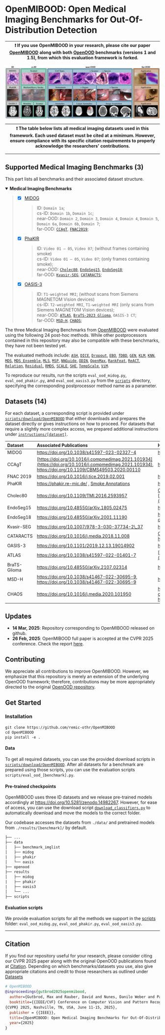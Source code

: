 # OpenMIBOOD: Open Medical Imaging Benchmarks for Out-Of-Distribution Detection

| :exclamation: If you use OpenMIBOOD in your research, please cite our paper [OpenMIBOOD](https://arxiv.org/abs/2503.16247) along with both [OpenOOD](https://github.com/Jingkang50/OpenOOD) benchmarks (versions 1 and 1.5), from which this evaluation framework is forked.|
|-----------------------------------------|

![Summary of all utilized medical datasets, separated into ID, cs-ID, near-OOD, and far-OOD and their corresponding underlying domain shifts.](Datasets_Summary.jpg)

| :exclamation: The table below lists all medical imaging datasets used in this framework. Each used dataset must be cited at a minimum. However, ensure compliance with its specific citation requirements to properly acknowledge the researchers' contributions.|
|-----------------------------------------|

---
## Supported Medical Imaging Benchmarks (3)
This part lists all benchmarks and their associated dataset structure.

<details open>
<summary><b>Medical Imaging Benchmarks</b></summary>

> - [x] [MIDOG](https://doi.org/10.1038/s41597-023-02327-4)
>      > ID: `Domain 1a`;<br>
>      > cs-ID: `Domain 1b`, `Domain 1c`;<br>
>      > near-OOD: `Domain 2`, `Domain 3`, `Domain 4`, `Domain 4`, `Domain 5`, `Domain 6a`, `Domain 6b`, `Domain 7`;<br>
>      > far-OOD: [`CCAgT`](https://doi.org/10.1016/j.compmedimag.2021.101934), [`FNAC2019`](https://doi.org/10.1016/j.tice.2019.02.001);
> - [x] [PhaKIR](https://phakir.re-mic.de/)
>      > ID: `Video 01 – 05`, `Video 07`; (without frames containing smoke) <br>
>      > cs-ID: `Video 01 – 05`, `Video 07`; (only frames containing smoke); <br>
>      > near-OOD: [`Cholec80`](https://doi.org/10.1109/TMI.2016.2593957), [`EndoSeg15`](https://doi.org/10.48550/arXiv.1805.02475), [`EndoSeg18`](https://doi.org/10.48550/arXiv.2001.11190);<br>
>      > far-OOD: [`Kvasir-SEG`](https://doi.org/10.1007/978-3-030-37734-2_37), [`CATARACTS`](https://doi.org/10.1016/j.media.2018.11.008);<br>
> - [x] [OASIS-3](https://sites.wustl.edu/oasisbrains/home/oasis-3/)
>      > ID: `T1-weighted MRI`; (without scans from Siemens MAGNETOM Vision devices)<br>
>      > cs-ID: `T2-weighted MRI`, `T1-weighted MRI` (only scans from Siemens MAGNETOM Vision devices);<br>
>      > near-OOD: [`ATLAS`](doi.org/10.1038/s41597-022-01401-7), [`BraTS-2023 Glioma`](https://doi.org/10.48550/arXiv.2107.02314), `OASIS-3 CT`;<br>
>      > far-OOD: [`MSD-H`](https://doi.org/10.1109/TMI.2015.2398818), [`CHAOS`](https://doi.org/10.1016/j.media.2020.101950);<br>
</details>

The three Medical Imaging Benchmarks from [OpenMIBOOD](https://arxiv.org/abs/2503.16247) were evaluated using the following 24 post-hoc methods. 
While other postprocessors contained in this repository may also be compatible with these benchmarks, they have not been tested yet.

The evaluated methods include: [`ASH`](https://doi.org/10.48550/arXiv.2209.09858), [`DICE`](https://doi.org/10.1007%2F978-3-031-20053-3_40), [`Dropout`](https://proceedings.mlr.press/v48/gal16.html), [`EBO`](https://proceedings.neurips.cc/paper/2020/hash/f5496252609c43eb8a3d147ab9b9c006-Abstract.html), [`fDBD`](https://doi.org/10.48550/arXiv.2312.11536), [`GEN`](https://openaccess.thecvf.com/content/CVPR2023/html/Liu_GEN_Pushing_the_Limits_of_Softmax-Based_Out-of-Distribution_Detection_CVPR_2023_paper.html), [`KLM`](https://arxiv.org/abs/1911.11132v1), [`KNN`](https://proceedings.mlr.press/v162/sun22d.html), [`MDS`](https://proceedings.neurips.cc/paper/2018/hash/abdeb6f575ac5c6676b747bca8d09cc2-Abstract.html), [`MDS Ensemble`](https://proceedings.neurips.cc/paper/2018/hash/abdeb6f575ac5c6676b747bca8d09cc2-Abstract.html), [`MLS`](https://arxiv.org/abs/1911.11132v4), [`MSP`](https://doi.org/10.48550/arXiv.1610.02136), [`NNGuide`](https://openaccess.thecvf.com/content/ICCV2023/html/Park_Nearest_Neighbor_Guidance_for_Out-of-Distribution_Detection_ICCV_2023_paper.html), [`ODIN`](https://arxiv.org/abs/1706.02690v5), [`OpenMax`](https://www.cv-foundation.org/openaccess/content_cvpr_2016/html/Bendale_Towards_Open_Set_CVPR_2016_paper.html), [`RankFeat`](https://proceedings.neurips.cc/paper_files/paper/2022/hash/71c9eb0913e6c7fda3afd69c914b1a0c-Abstract-Conference.html), [`ReACT`](https://proceedings.neurips.cc/paper/2021/hash/01894d6f048493d2cacde3c579c315a3-Abstract.html), [`Relation`](https://proceedings.neurips.cc/paper_files/paper/2023/hash/886ed40d7882c9f891824e42a452c228-Abstract-Conference.html), [`Residual`](https://doi.org/10.48550/arXiv.2203.10807), [`RMDS`](https://doi.org/10.48550/arXiv.2106.09022), [`SCALE`](https://openreview.net/forum?id=RDSTjtnqCg), [`SHE`](https://openreview.net/forum?id=KkazG4lgKL), [`TempScale`](https://proceedings.mlr.press/v70/guo17a.html), [`ViM`](https://doi.org/10.48550/arXiv.2203.10807).

To reproduce our results, run the scripts `eval_ood_midog.py`, `eval_ood_phakir.py`, and `eval_ood_oasis3.py` from the [`scripts`](https://github.com/remic-othr/OpenMIBOOD/tree/main/scripts/download/OpenMIBOOD) directory, specifying the corresponding postprocessor method name as a parameter.

## Datasets (14)
For each dataset, a corresponding script is provided under [`scripts/download/OpenMIBOOD`](https://github.com/remic-othr/OpenMIBOOD/tree/main/scripts/download/OpenMIBOOD) that either downloads and prepares the dataset directly or gives instructions on how to proceed. For datasets that require a slightly more complex access, we prepared additional instructions under [`instructions/[dataset]`](https://github.com/remic-othr/OpenMIBOOD/tree/main/instructions/).

| Dataset | Associated Publications | Homepage |
| :-- | :-- | :-- |
| MIDOG | https://doi.org/10.1038/s41597-023-02327-4 | https://github.com/DeepMicroscopy/MIDOGpp |
| CCAgT | [https://doi.org/10.1016/j.compmedimag.2021.101934](https://doi.org/10.1016/j.compmedimag.2021.101934), https://doi.org/10.1109/CBMS49503.2020.00110 | https://github.com/johnnv1/CCAgT-utils |
| FNAC 2019 | https://doi.org/10.1016/j.tice.2019.02.001 | https://1drv.ms/u/s!Al-T6d-\_ENf6axsEbvhbEc2gUFs |
| PhaKIR | https://phakir.re-mic.de/ , [Smoke Annotations](https://opus4.kobv.de/opus4-oth-regensburg/home/index/language/language/en/rmodule/frontdoor/rcontroller/index/raction/index/docId/6080) | https://phakir.re-mic.de/  |
| Cholec80 | https://doi.org/10.1109/TMI.2016.2593957 | [Cropped single instrument frames from Cholec80](https://doi.org/10.5281/zenodo.14921670), [https://camma.unistra.fr/datasets/](https://camma.unistra.fr/datasets/) |
| EndoSeg15 | https://doi.org/10.48550/arXiv.1805.02475 | https://endovissub-instrument.grand-challenge.org/ |
| EndoSeg18 | https://doi.org/10.48550/arXiv.2001.11190 | https://endovissub2018-roboticscenesegmentation.grand-challenge.org/ |
| Kvasir-SEG | https://doi.org/10.1007/978-3-030-37734-2\_37 | https://datasets.simula.no/kvasir-seg/ |
| CATARACTS | https://doi.org/10.1016/j.media.2018.11.008 | [Cleaned subset of the first five CATARACTS test videos](https://doi.org/10.5281/zenodo.14924735), https://dx.doi.org/10.21227/ac97-8m18|
| OASIS-3 | https://doi.org/10.1101/2019.12.13.19014902 | https://sites.wustl.edu/oasisbrains/home/oasis-3/    |
| ATLAS | https://doi.org/10.1038/s41597-022-01401-7 | [https://fcon_1000.projects.nitrc.org/indi/retro/atlas.html](https://fcon_1000.projects.nitrc.org/indi/retro/atlas.html)    | 
| BraTS-Glioma | https://doi.org/10.48550/arXiv.2107.02314 | https://www.synapse.org/Synapse:syn51156910/wiki/621282    | 
| MSD-H | https://doi.org/10.1038/s41467-022-30695-9, https://doi.org/10.1038/s41467-022-30695-9 | http://medicaldecathlon.com/    |
| CHAOS | https://doi.org/10.1016/j.media.2020.101950 |  https://chaos.grand-challenge.org/Combined_Healthy_Abdominal_Organ_Segmentation/,   https://doi.org/10.5281/zenodo.3362844   | 

## Updates
- **14 Mar, 2025**: Repository corresponding to OpenMIBOOD released on github.
- **26 Feb, 2025**: OpenMIBOOD full paper is accepted at the CVPR 2025 conference. Check the report [here](https://arxiv.org/abs/2503.16247).

## Contributing
We appreciate all contributions to improve OpenMIBOOD.
However, we emphasize that this repository is merely an extension of the underlying OpenOOD framework; therefore, contributions may be more appropriately directed to the original [OpenOOD repository](https://github.com/Jingkang50/OpenOOD/blob/main/CONTRIBUTING.md).

## Get Started

### Installation
```
git clone https://github.com/remic-othr/OpenMIBOOD
cd OpenMIBOOD
pip install -e .
```

#### Data
To get all required datasets, you can use the provided download scripts in [`scripts/download/OpenMIBOOD`](https://github.com/remic-othr/OpenMIBOOD/tree/main/scripts/download/OpenMIBOOD).
After all datasets for a benchmark are prepared using those scripts, you can use the evaluation scripts `scripts/eval_ood_[benchmark].py`.

#### Pre-trained checkpoints
OpenMIBOOD uses three ID datasets and we release pre-trained models accordingly at https://doi.org/10.5281/zenodo.14982267.
However, for ease of access, you can use the download script [`download_classifiers.py`](https://github.com/remic-othr/OpenMIBOOD/tree/main/scripts/download/OpenMIBOOD) to automatically download and move the models to the correct folder.

Our codebase accesses the datasets from `./data/` and pretrained models from `./results/[benchmark]/` by default.
```
├── ...
├── data
│   ├── benchmark_imglist
│   ├── midog
|   ├── phakir
│   └── oasis
├── openood
├── results
│   ├── midog
|   ├── phakir
|   ├── oasis3
│   └── ...
├── scripts
```

#### Evaluation scripts
We provide evaluation scripts for all the methods we support in the [scripts](https://github.com/remic-othr/OpenMIBOOD/tree/main/scripts) folder: `eval_ood_midog.py`, `eval_ood_phakir.py`, `eval_ood_oasis3.py`.

---
<!-- ## Contributors
<a href="https://github.com/remic-othr/OpenMIBOOD/graphs/contributors">
  <img src="https://contrib.rocks/image?repo=remic-othr/OpenMIBOOD" />
</a> -->


## Citation
If you find our repository useful for your research, please consider citing our CVPR 2025 paper along with the original OpenOOD publications found at [Citation](https://github.com/Jingkang50/OpenOOD?tab=readme-ov-file#citation). 
Depending on which benchmarks/datasets you use, also give appropriate citations and credit to those researchers as outlined under [Datasets](#user-content-datasets)
```bibtex
# OpenMIBOOD
@inproceedings{gutbrod2025openmibood,
  author={Gutbrod, Max and Rauber, David and Nunes, Danilo Weber and Palm, Christoph},
  booktitle={{IEEE/CVF} Conference on Computer Vision and Pattern Recognition,
{CVPR} 2025, Nashville, TN, USA, June 11-15, 2025},
  publisher = {{IEEE}},
  title={OpenMIBOOD: Open Medical Imaging Benchmarks for Out-Of-Distribution Detection},
  year={2025}
}
```
